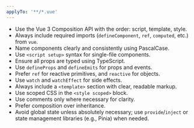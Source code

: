 ```yaml
---
applyTo: '**/*.vue'
---
```

- Use the Vue 3 Composition API with the order: script, template, style.
- Always include required imports (`defineComponent`, `ref`, `computed`, etc.) from `vue`.
- Name components clearly and consistently using PascalCase.
- Use `<script setup>` syntax for single-file components.
- Ensure all props are typed using TypeScript.
- Use `defineProps` and `defineEmits` for props and events.
- Prefer `ref` for reactive primitives, and `reactive` for objects.
- Use `watch` and `watchEffect` for side effects.
- Always include a `<template>` section with clear, readable markup.
- Use scoped CSS in the `<style scoped>` block.
- Use comments only where necessary for clarity.
- Prefer composition over inheritance.
- Avoid global state unless absolutely necessary; use `provide`/`inject` or state management libraries (e.g., Pinia) when needed.